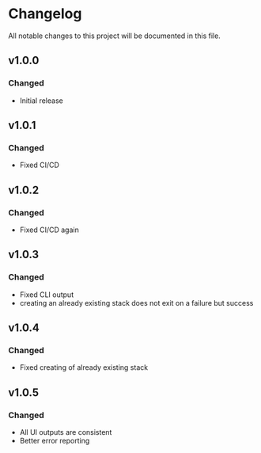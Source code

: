 # Changelog
All notable changes to this project will be documented in this file.

## v1.0.0
### Changed
 - Initial release

## v1.0.1
### Changed
 - Fixed CI/CD

## v1.0.2
### Changed
 - Fixed CI/CD again

## v1.0.3
### Changed
 - Fixed CLI output
 - creating an already existing stack does not exit on a failure but success

## v1.0.4
### Changed
 - Fixed creating of already existing stack

## v1.0.5
### Changed
 - All UI outputs are consistent
 - Better error reporting
